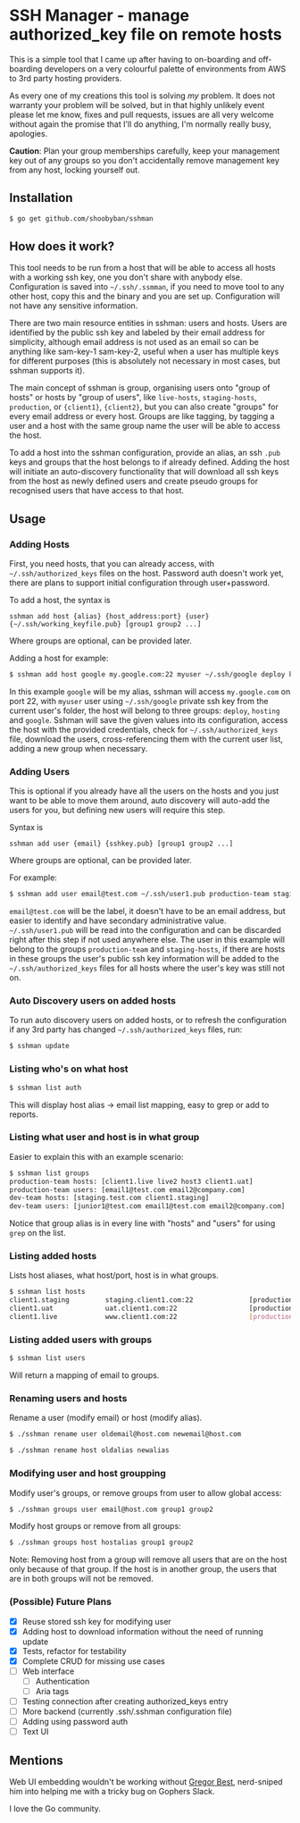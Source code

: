 # SSH Manager - manage authorized_key file on remote hosts

This is a simple tool that I came up after having to on-boarding and off-boarding developers on a very colourful palette of environments from AWS to 3rd party hosting providers.

As every one of my creations this tool is solving _my_ problem. It does not warranty your problem will be solved, but in that highly unlikely event please let me know, fixes and pull requests, issues are all very welcome without again the promise that I'll do anything, I'm normally really busy, apologies.

**Caution**: Plan your group memberships carefully, keep your management key out of any groups so you don't accidentally remove management key from any host, locking yourself out.

## Installation

```sh
$ go get github.com/shoobyban/sshman
```

## How does it work?

This tool needs to be run from a host that will be able to access all hosts with a working ssh key, one you don't share with anybody else. Configuration is saved into `~/.ssh/.ssmman`, if you need to move tool to any other host, copy this and the binary and you are set up. Configuration will not have any sensitive information.

There are two main resource entities in sshman: users and hosts. Users are identified by the public ssh key and labeled by their email address for simplicity, although email address is not used as an email so can be anything like sam-key-1 sam-key-2, useful when a user has multiple keys for different purposes (this is absolutely not necessary in most cases, but sshman supports it).

The main concept of sshman is group, organising users onto "group of hosts" or hosts by "group of users", like `live-hosts`, `staging-hosts`, `production`, or `{client1}`, `{client2}`, but you can also create "groups" for every email address or every host. Groups are like tagging, by tagging a user and a host with the same group name the user will be able to access the host.

To add a host into the sshman configuration, provide an alias, an ssh `.pub` keys and groups that the host belongs to if already defined. Adding the host will initiate an auto-discovery functionality that will download all ssh keys from the host as newly defined users and create pseudo groups for recognised users that have access to that host.

## Usage

### Adding Hosts
First, you need hosts, that you can already access, with `~/.ssh/authorized_keys` files on the host. Password auth doesn't work yet, there are plans to support initial configuration through user+password.

To add a host, the syntax is

```sshman add host {alias} {host_address:port} {user} {~/.ssh/working_keyfile.pub} [group1 group2 ...]```

Where groups are optional, can be provided later.

Adding a host for example:

```sh
$ sshman add host google my.google.com:22 myuser ~/.ssh/google deploy hosting google
```

In this example `google` will be my alias, sshman will access `my.google.com` on port 22, with `myuser` user using `~/.ssh/google` private ssh key from the current user's folder, the host will belong to three groups: `deploy`, `hosting` and `google`. Sshman will save the given values into its configuration, access the host with the provided credentials, check for `~/.ssh/authorized_keys` file, download the users, cross-referencing them with the current user list, adding a new group when necessary.

### Adding Users

This is optional if you already have all the users on the hosts and you just want to be able to move them around, auto discovery will auto-add the users for you, but defining new users will require this step.

Syntax is 

```sshman add user {email} {sshkey.pub} [group1 group2 ...]```

Where groups are optional, can be provided later.

For example:

```sh
$ sshman add user email@test.com ~/.ssh/user1.pub production-team staging-hosts
```
`email@test.com` will be the label, it doesn't have to be an email address, but easier to identify and have secondary administrative value. `~/.ssh/user1.pub` will be read into the configuration and can be discarded right after this step if not used anywhere else. The user in this example will belong to the groups `production-team` and `staging-hosts`, if there are hosts in these groups the user's public ssh key information will be added to the `~/.ssh/authorized_keys` files for all hosts where the user's key was still not on.

### Auto Discovery users on added hosts

To run auto discovery users on added hosts, or to refresh the configuration if any 3rd party has changed `~/.ssh/authorized_keys` files, run:

```sh
$ sshman update
```

### Listing who's on what host

```sh
$ sshman list auth
```

This will display host alias -> email list mapping, easy to grep or add to reports.

### Listing what user and host is in what group

Easier to explain this with an example scenario:

```sh
$ sshman list groups
production-team hosts: [client1.live live2 host3 client1.uat]
production-team users: [email1@test.com email2@company.com]
dev-team hosts: [staging.test.com client1.staging]
dev-team users: [junior1@test.com email1@test.com email2@company.com]
```

Notice that group alias is in every line with "hosts" and "users" for using `grep` on the list.

### Listing added hosts

Lists host aliases, what host/port, host is in what groups.

```sh 
$ sshman list hosts
client1.staging        	staging.client1.com:22              [production-team dev-team]
client1.uat        	    uat.client1.com:22               	[production-team dev-team]
client1.live        	www.client1.com:22               	[production-team]
```

### Listing added users with groups

```sh
$ sshman list users
```

Will return a mapping of email to groups.

### Renaming users and hosts

Rename a user (modify email) or host (modify alias).
```sh
$ ./sshman rename user oldemail@host.com newemail@host.com

$ ./sshman rename host oldalias newalias
```

### Modifying user and host groupping

Modify user's groups, or remove groups from user to allow global access:
```sh
$ ./sshman groups user email@host.com group1 group2
```

Modify host groups or remove from all groups:
```sh
$ ./sshman groups host hostalias group1 group2
```
Note: Removing host from a group will remove all users that are on the host only because of that group. If the host is in another group, the users that are in both groups will not be removed.

### (Possible) Future Plans

- [x] Reuse stored ssh key for modifying user
- [x] Adding host to download information without the need of running update
- [x] Tests, refactor for testability
- [x] Complete CRUD for missing use cases
- [ ] Web interface
    - [ ] Authentication
    - [ ] Aria tags
- [ ] Testing connection after creating authorized_keys entry
- [ ] More backend (currently .ssh/.sshman configuration file)
- [ ] Adding using password auth
- [ ] Text UI

## Mentions

Web UI embedding wouldn't be working without [Gregor Best](https://github.com/farhaven),  nerd-sniped him into helping me with a tricky bug on Gophers Slack. 

I love the Go community.
